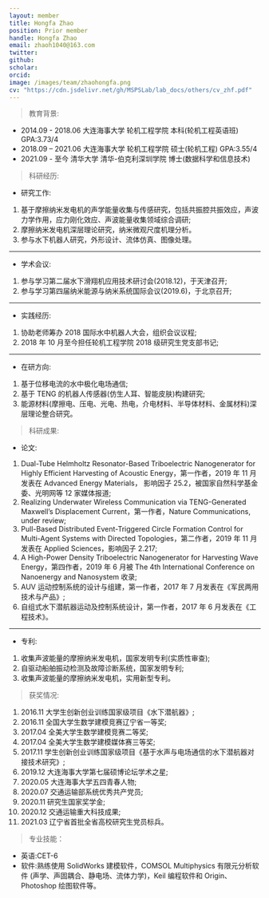```yaml
---
layout: member
title: Hongfa Zhao
position: Prior member
handle: Hongfa Zhao
email: zhaoh1040@163.com
twitter: 
github: 
scholar:
orcid: 
image: /images/team/zhaohongfa.png
cv: "https://cdn.jsdelivr.net/gh/MSPSLab/lab_docs/others/cv_zhf.pdf"
---
```


> 教育背景:

- 2014.09 - 2018.06 大连海事大学 轮机工程学院 本科(轮机工程英语班) GPA:3.73/4
- 2018.09 – 2021.06 大连海事大学 轮机工程学院 硕士(轮机工程) GPA:3.55/4
- 2021.09 - 至今 清华大学 清华-伯克利深圳学院 博士(数据科学和信息技术)

> 科研经历:

- 研究工作:

1. 基于摩擦纳米发电机的声学能量收集与传感研究，包括共振腔共振效应，声波力学作用，应力刚化效应、声波能量收集领域综合调研;
2. 摩擦纳米发电机深层理论研究，纳米微观尺度机理分析。
3. 参与水下机器人研究，外形设计、流体仿真、图像处理。
<hr>

- 学术会议:

1. 参与学习第二届水下滑翔机应用技术研讨会(2018.12)，于天津召开;
2. 参与学习第四届纳米能源与纳米系统国际会议(2019.6)，于北京召开;
<hr>

- 实践经历:

1. 协助老师筹办 2018 国际水中机器人大会，组织会议议程;
2. 2018 年 10 月至今担任轮机工程学院 2018 级研究生党支部书记;
<hr>

- 在研方向:

1. 基于位移电流的水中极化电场通信;
2. 基于 TENG 的机器人传感器(仿生人耳、智能皮肤)构建研究;
3. 能源材料(摩擦电、压电、光电、热电，介电材料、半导体材料、金属材料)深层理论整合研究。

> 科研成果:

- 论文:

1. Dual-Tube Helmholtz Resonator-Based Triboelectric Nanogenerator for Highly Efficient Harvesting of Acoustic Energy，第一作者，2019 年 11 月发表在 Advanced Energy Materials， 影响因子 25.2，被国家自然科学基金委、光明网等 12 家媒体报道;
2. Realizing Underwater Wireless Communication via TENG-Generated Maxwell’s Displacement Current，第一作者，Nature Communications, under review;
3. Pull-Based Distributed Event-Triggered Circle Formation Control for Multi-Agent Systems with Directed Topologies，第二作者，2019 年 11 月发表在 Applied Sciences，影响因子 2.217;
4. A High-Power Density Triboelectric Nanogenerator for Harvesting Wave Energy，第四作者，2019 年 6 月被 The 4th International Conference on Nanoenergy and Nanosystem 收录;
5. AUV 运动控制系统的设计与组建，第一作者，2017 年 7 月发表在《军民两用技术与产品》;
6. 自组式水下潜航器运动及控制系统设计，第一作者，2017 年 6 月发表在《工程技术》。

<hr>

- 专利:

1. 收集声波能量的摩擦纳米发电机，国家发明专利(实质性审查);
2. 自驱动船舶振动检测及故障诊断系统，国家发明专利;
3. 收集声波能量的摩擦纳米发电机，实用新型专利。

> 获奖情况: 

1. 2016.11 大学生创新创业训练国家级项目《水下潜航器》;
2. 2016.11 全国大学生数学建模竞赛辽宁省一等奖;
3. 2017.04 全美大学生数学建模竞赛二等奖;
4. 2017.04 全美大学生数学建模媒体赛三等奖;
5.  2017.11 学生创新创业训练国家级项目《基于水声与电场通信的水下潜航器对接技术研究》;
6. 2019.12 大连海事大学第七届硕博论坛学术之星;
7. 2020.05 大连海事大学五四青春人物;
8. 2020.07 交通运输部系统优秀共产党员; 
9. 2020.11 研究生国家奖学金;
10. 2020.12 交通运输重大科技成果;
11. 2021.03 辽宁省首批全省高校研究生党员标兵。

> 专业技能：

- 英语:CET-6
- 软件:熟练使用 SolidWorks 建模软件，COMSOL Multiphysics 有限元分析软件 (声学、声固耦合、静电场、流体力学)，Keil 编程软件和 Origin、Photoshop 绘图软件等。

